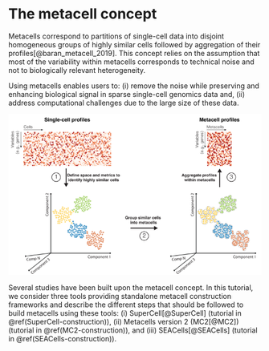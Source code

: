 # The metacell concept

Metacells correspond to partitions of single-cell data into disjoint homogeneous groups of highly similar cells followed by aggregation of their profiles[@baran_metacell_2019]. 
This concept relies on the assumption that most of the variability within metacells corresponds to technical noise and not to biologically relevant heterogeneity. 

Using metacells enables users to: (i) remove the noise while preserving and enhancing biological signal in sparse single-cell genomics data and,
(ii) address computational challenges due to the large size of these data. 

![The metacell concept.](images/figure1.png)

Several studies have been built upon the metacell concept. In this tutorial, we consider three tools providing standalone metacell construction frameworks and
describe the different steps that should be followed to build metacells using these tools: 
(i) SuperCell[@SuperCell] (tutorial in \@ref(SuperCell-construction)), (ii) Metacells version 2 (MC2[@MC2]) (tutorial in \@ref(MC2-construction)), and (iii) SEACells[@SEACells] (tutorial in \@ref(SEACells-construction)).
